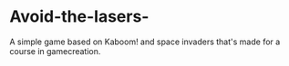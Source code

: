 # Avoid-the-lasers-

A simple game based on Kaboom! and space invaders that's made for a course in gamecreation.
